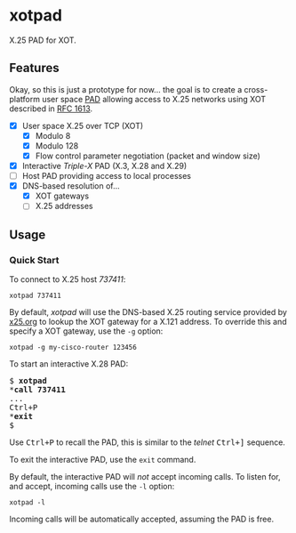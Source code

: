 # xotpad

X.25 PAD for XOT.

## Features

Okay, so this is just a prototype for now... the goal is to create a cross-platform user space
[PAD](https://en.wikipedia.org/wiki/Packet_assembler/disassembler)
allowing access to X.25 networks using XOT described in
[RFC 1613](https://www.rfc-editor.org/rfc/rfc1613.html).

  - [x] User space X.25 over TCP (XOT)
      - [x] Modulo 8
      - [x] Modulo 128
      - [x] Flow control parameter negotiation (packet and window size)
  - [x] Interactive _Triple-X_ PAD (X.3, X.28 and X.29)
  - [ ] Host PAD providing access to local processes
  - [x] DNS-based resolution of...
      - [x] XOT gateways
      - [ ] X.25 addresses

## Usage

### Quick Start

To connect to X.25 host _737411_:

```
xotpad 737411
```

By default, _xotpad_ will use the DNS-based X.25 routing service provided by
[x25.org](https://x25.org/) to lookup the XOT gateway for a X.121 address. To override this and
specify a XOT gateway, use the `-g` option:

```
xotpad -g my-cisco-router 123456
```

To start an interactive X.28 PAD:

<pre>
$ <b>xotpad</b>
*<b>call 737411</b>
...
<kbd><kbd>Ctrl</kbd>+<kbd>P</kbd></kbd>
*<b>exit</b>
$
</pre>

Use <kbd><kbd>Ctrl</kbd>+<kbd>P</kbd></kbd> to recall the PAD, this is similar to the _telnet_
<kbd><kbd>Ctrl</kbd>+<kbd>]</kbd></kbd> sequence.

To exit the interactive PAD, use the `exit` command.

By default, the interactive PAD will _not_ accept incoming calls. To listen for, and accept,
incoming calls use the `-l` option:

```
xotpad -l
```

Incoming calls will be automatically accepted, assuming the PAD is free.
